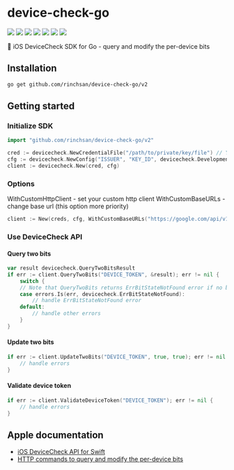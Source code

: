 # device-check-go

![](https://github.com/rinchsan/device-check-go/workflows/CI/badge.svg)
![](https://img.shields.io/github/release/rinchsan/device-check-go.svg?colorB=7E7E7E)
[![](https://pkg.go.dev/badge/github.com/rinchsan/device-check-go.svg)](https://pkg.go.dev/github.com/rinchsan/device-check-go)
[![](https://codecov.io/github/rinchsan/device-check-go/coverage.svg?branch=main)](https://codecov.io/github/rinchsan/device-check-go?branch=main)
[![](https://goreportcard.com/badge/github.com/rinchsan/device-check-go)](https://goreportcard.com/report/github.com/rinchsan/device-check-go)
[![](https://awesome.re/mentioned-badge.svg)](https://awesome-go.com/#third-party-apis)
[![](http://img.shields.io/badge/license-MIT-blue.svg?style=flat)](LICENSE)

:iphone: iOS DeviceCheck SDK for Go - query and modify the per-device bits

## Installation

```bash
go get github.com/rinchsan/device-check-go/v2
```

## Getting started

### Initialize SDK

```go
import "github.com/rinchsan/device-check-go/v2"

cred := devicecheck.NewCredentialFile("/path/to/private/key/file") // You can create credential also from raw string/bytes
cfg := devicecheck.NewConfig("ISSUER", "KEY_ID", devicecheck.Development)
client := devicecheck.New(cred, cfg)
````
### Options

WithCustomHttpClient - set your custom http client
WithCustomBaseURLs - change base url (this option more priority)

```go
client := New(creds, cfg, WithCustomBaseURLs("https://google.com/api/v1"))
```

### Use DeviceCheck API

#### Query two bits

```go
var result devicecheck.QueryTwoBitsResult
if err := client.QueryTwoBits("DEVICE_TOKEN", &result); err != nil {
	switch {
	// Note that QueryTwoBits returns ErrBitStateNotFound error if no bits found
	case errors.Is(err, devicecheck.ErrBitStateNotFound):
		// handle ErrBitStateNotFound error
	default:
		// handle other errors
	}
}
```

#### Update two bits

```go
if err := client.UpdateTwoBits("DEVICE_TOKEN", true, true); err != nil {
	// handle errors
}
```

#### Validate device token

```go
if err := client.ValidateDeviceToken("DEVICE_TOKEN"); err != nil {
	// handle errors
}
```

## Apple documentation

- [iOS DeviceCheck API for Swift](https://developer.apple.com/documentation/devicecheck)
- [HTTP commands to query and modify the per-device bits](https://developer.apple.com/documentation/devicecheck/accessing_and_modifying_per-device_data)
